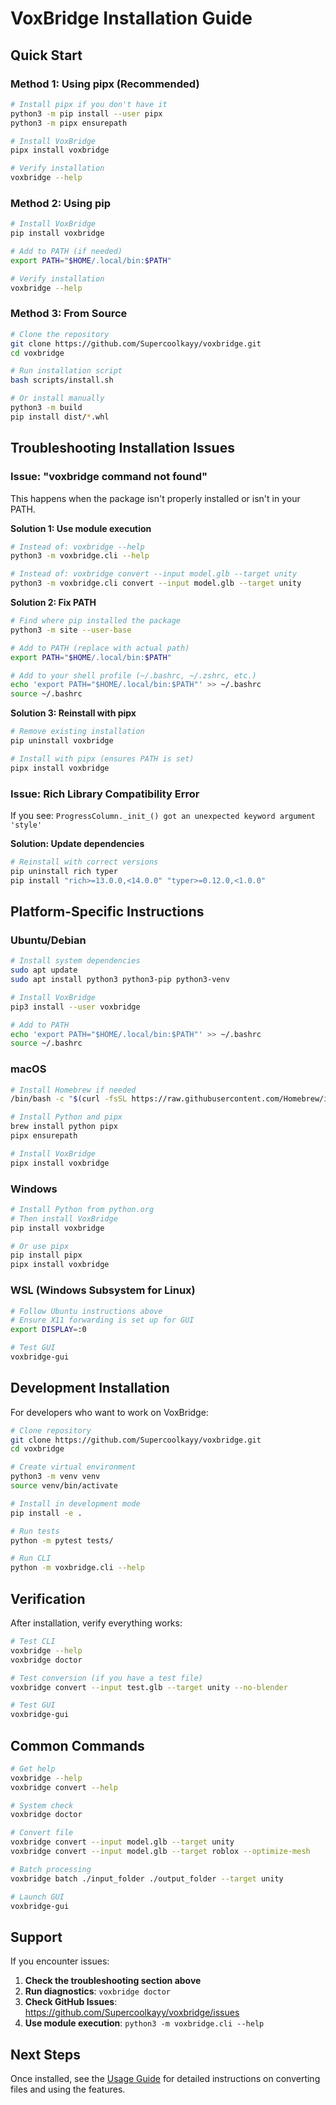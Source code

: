 # VoxBridge Installation Guide

## Quick Start

### Method 1: Using pipx (Recommended)

```bash
# Install pipx if you don't have it
python3 -m pip install --user pipx
python3 -m pipx ensurepath

# Install VoxBridge
pipx install voxbridge

# Verify installation
voxbridge --help
```

### Method 2: Using pip

```bash
# Install VoxBridge
pip install voxbridge

# Add to PATH (if needed)
export PATH="$HOME/.local/bin:$PATH"

# Verify installation
voxbridge --help
```

### Method 3: From Source

```bash
# Clone the repository
git clone https://github.com/Supercoolkayy/voxbridge.git
cd voxbridge

# Run installation script
bash scripts/install.sh

# Or install manually
python3 -m build
pip install dist/*.whl
```

## Troubleshooting Installation Issues

### Issue: "voxbridge command not found"

This happens when the package isn't properly installed or isn't in your PATH.

**Solution 1: Use module execution**

```bash
# Instead of: voxbridge --help
python3 -m voxbridge.cli --help

# Instead of: voxbridge convert --input model.glb --target unity
python3 -m voxbridge.cli convert --input model.glb --target unity
```

**Solution 2: Fix PATH**

```bash
# Find where pip installed the package
python3 -m site --user-base

# Add to PATH (replace with actual path)
export PATH="$HOME/.local/bin:$PATH"

# Add to your shell profile (~/.bashrc, ~/.zshrc, etc.)
echo 'export PATH="$HOME/.local/bin:$PATH"' >> ~/.bashrc
source ~/.bashrc
```

**Solution 3: Reinstall with pipx**

```bash
# Remove existing installation
pip uninstall voxbridge

# Install with pipx (ensures PATH is set)
pipx install voxbridge
```

### Issue: Rich Library Compatibility Error

If you see: `ProgressColumn._init_() got an unexpected keyword argument 'style'`

**Solution: Update dependencies**

```bash
# Reinstall with correct versions
pip uninstall rich typer
pip install "rich>=13.0.0,<14.0.0" "typer>=0.12.0,<1.0.0"
```

## Platform-Specific Instructions

### Ubuntu/Debian

```bash
# Install system dependencies
sudo apt update
sudo apt install python3 python3-pip python3-venv

# Install VoxBridge
pip3 install --user voxbridge

# Add to PATH
echo 'export PATH="$HOME/.local/bin:$PATH"' >> ~/.bashrc
source ~/.bashrc
```

### macOS

```bash
# Install Homebrew if needed
/bin/bash -c "$(curl -fsSL https://raw.githubusercontent.com/Homebrew/install/HEAD/install.sh)"

# Install Python and pipx
brew install python pipx
pipx ensurepath

# Install VoxBridge
pipx install voxbridge
```

### Windows

```bash
# Install Python from python.org
# Then install VoxBridge
pip install voxbridge

# Or use pipx
pip install pipx
pipx install voxbridge
```

### WSL (Windows Subsystem for Linux)

```bash
# Follow Ubuntu instructions above
# Ensure X11 forwarding is set up for GUI
export DISPLAY=:0

# Test GUI
voxbridge-gui
```

## Development Installation

For developers who want to work on VoxBridge:

```bash
# Clone repository
git clone https://github.com/Supercoolkayy/voxbridge.git
cd voxbridge

# Create virtual environment
python3 -m venv venv
source venv/bin/activate

# Install in development mode
pip install -e .

# Run tests
python -m pytest tests/

# Run CLI
python -m voxbridge.cli --help
```

## Verification

After installation, verify everything works:

```bash
# Test CLI
voxbridge --help
voxbridge doctor

# Test conversion (if you have a test file)
voxbridge convert --input test.glb --target unity --no-blender

# Test GUI
voxbridge-gui
```

## Common Commands

```bash
# Get help
voxbridge --help
voxbridge convert --help

# System check
voxbridge doctor

# Convert file
voxbridge convert --input model.glb --target unity
voxbridge convert --input model.glb --target roblox --optimize-mesh

# Batch processing
voxbridge batch ./input_folder ./output_folder --target unity

# Launch GUI
voxbridge-gui
```

## Support

If you encounter issues:

1. **Check the troubleshooting section above**
2. **Run diagnostics**: `voxbridge doctor`
3. **Check GitHub Issues**: https://github.com/Supercoolkayy/voxbridge/issues
4. **Use module execution**: `python3 -m voxbridge.cli --help`

## Next Steps

Once installed, see the [Usage Guide](usage.md) for detailed instructions on converting files and using the features.
